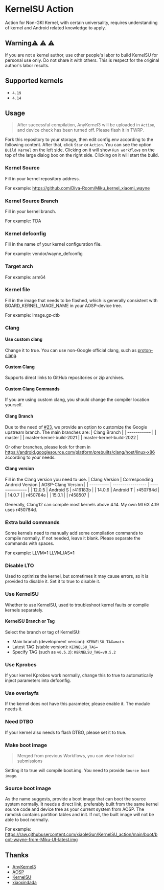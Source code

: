 # KernelSU Action

Action for Non-GKI Kernel, with certain universality, requires understanding of kernel and Android related knowledge to apply.

## Warning:warning: :warning: :warning:

If you are not a kernel author, use other people's labor to build KernelSU for personal use only. Do not share it with others. This is respect for the original author's labor results.

## Supported kernels

- `4.19`
- `4.14`

## Usage

> After successful compilation, AnyKernel3 will be uploaded in `Action`, and device check has been turned off. Please flash it in TWRP.

Fork this repository to your storage, then edit config.env according to the following content. After that, click `Star` or `Action`. You can see the option `Build Kernel` on the left side. Clicking on it will show `Run workflows` on the top of the large dialog box on the right side. Clicking on it will start the build.

### Kernel Source

Fill in your kernel repository address.

For example: https://github.com/Diva-Room/Miku_kernel_xiaomi_wayne

### Kernel Source Branch

Fill in your kernel branch.

For example: TDA

### Kernel defconfig

Fill in the name of your kernel configuration file.

For example: vendor/wayne_defconfig

### Target arch

For example: arm64

### Kernel file

Fill in the image that needs to be flashed, which is generally consistent with BOARD_KERNEL_IMAGE_NAME in your AOSP-device tree.

For example: Image.gz-dtb

### Clang

#### Use custom clang

Change it to true. You can use non-Google official clang, such as [proton-clang](https://github.com/kdrag0n/proton-clang).

#### Custom Clang

Supports direct links to GitHub repositories or zip archives.

#### Custom Clang Commands

If you are using custom clang, you should change the compiler location yourself.

#### Clang Branch

Due to the need of [#23](https://github.com/xiaoleGun/KernelSU_Action/issues/23), we provide an option to customize the Google upstream branch. The main branches are:
| Clang Branch |
| ------------ |
| master |
| master-kernel-build-2021 |
| master-kernel-build-2022 |

Or other branches, please look for them in https://android.googlesource.com/platform/prebuilts/clang/host/linux-x86 according to your needs.

#### Clang version

Fill in the Clang version you need to use.
| Clang Version | Corresponding Android Version | AOSP-Clang Version |
| ---------- | ----------------- | --------------- |
| 12.0.5 | Android S | r416183b |
| 14.0.6 | Android T | r450784d |
| 14.0.7 | | r450784e |
| 15.0.1 | | r458507 |

Generally, Clang12 can compile most kernels above 4.14. My own MI 6X 4.19 uses r450784d.

### Extra build commands

Some kernels need to manually add some compilation commands to compile normally. If not needed, leave it blank.
Please separate the commands with spaces.

For example: LLVM=1 LLVM_IAS=1

### Disable LTO

Used to optimize the kernel, but sometimes it may cause errors, so it is provided to disable it. Set it to true to disable it.

### Use KernelSU

Whether to use KernelSU, used to troubleshoot kernel faults or compile kernels separately.

#### KernelSU Branch or Tag

Select the branch or tag of KernelSU:
- Main branch (development version): `KERNELSU_TAG=main`
- Latest TAG (stable version): `KERNELSU_TAG=`
- Specify TAG (such as `v0.5.2`): `KERNELSU_TAG=v0.5.2`

### Use Kprobes

If your kernel Kprobes work normally, change this to true to automatically inject parameters into defconfig.

### Use overlayfs

If the kernel does not have this parameter, please enable it. The module needs it.

### Need DTBO

If your kernel also needs to flash DTBO, please set it to true.

### Make boot image
> Merged from previous Workflows, you can view historical submissions

Setting it to true will compile boot.img. You need to provide `Source boot image`.

### Source boot image

As the name suggests, provide a boot image that can boot the source system normally. It needs a direct link, preferably built from the same kernel source code and device tree as your current system from AOSP. The ramdisk contains partition tables and init. If not, the built image will not be able to boot normally.

For example: https://raw.githubusercontent.com/xiaoleGun/KernelSU_action/main/boot/boot-wayne-from-Miku-UI-latest.img

## Thanks

- [AnyKernel3](https://github.com/osm0sis/AnyKernel3)
- [AOSP](https://android.googlesource.com)
- [KernelSU](https://github.com/tiann/KernelSU)
- [xiaoxindada](https://github.com/xiaoxindada)
